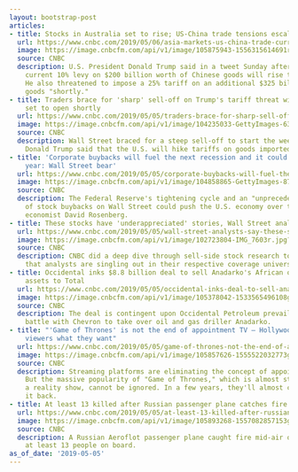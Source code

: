 ```yaml
---
layout: bootstrap-post
articles:
- title: Stocks in Australia set to rise; US-China trade tensions escalate again
  url: https://www.cnbc.com/2019/05/06/asia-markets-us-china-trade-currencies-in-focus.html
  image: https://image.cnbcfm.com/api/v1/image/105875943-1556315614691rtx6tays.jpg?v=1556315667
  source: CNBC
  description: U.S. President Donald Trump said in a tweet Sunday afternoon that the
    current 10% levy on $200 billion worth of Chinese goods will rise to 25% on Friday.
    He also threatened to impose a 25% tariff on an additional $325 billion of Chinese
    goods "shortly."
- title: Traders brace for 'sharp' sell-off on Trump's tariff threat with US futures
    set to open shortly
  url: https://www.cnbc.com/2019/05/05/traders-brace-for-sharp-sell-off-on-trumps-tariff-threat.html
  image: https://image.cnbcfm.com/api/v1/image/104235033-GettyImages-632478658.jpg?v=1557083077
  source: CNBC
  description: Wall Street braced for a steep sell-off to start the week after President
    Donald Trump said that the U.S. will hike tariffs on goods imported from China.
- title: 'Corporate buybacks will fuel the next recession and it could happen this
    year: Wall Street bear'
  url: https://www.cnbc.com/2019/05/05/corporate-buybacks-will-fuel-the-next-recession-says-wall-street-bear.html
  image: https://image.cnbcfm.com/api/v1/image/104858865-GettyImages-873679426-wall-street.jpg?v=1541523299
  source: CNBC
  description: The Federal Reserve's tightening cycle and an "unprecedented" level
    of stock buybacks on Wall Street could push the U.S. economy over the edge, warns
    economist David Rosenberg.
- title: These stocks have 'underappreciated' stories, Wall Street analysts say
  url: https://www.cnbc.com/2019/05/05/wall-street-analysts-say-these-stocks-are-underappreciated.html
  image: https://image.cnbcfm.com/api/v1/image/102723804-IMG_7603r.jpg?v=1488283638
  source: CNBC
  description: CNBC did a deep dive through sell-side stock research to find companies
    that analysts are singling out in their respective coverage universes.
- title: Occidental inks $8.8 billion deal to sell Anadarko's African oil and gas
    assets to Total
  url: https://www.cnbc.com/2019/05/05/occidental-inks-deal-to-sell-anadarkos-africa-assets-to-total.html
  image: https://image.cnbcfm.com/api/v1/image/105378042-1533565496108gettyimages-649325628.jpeg?v=1533565559
  source: CNBC
  description: The deal is contingent upon Occidental Petroleum prevailing in its
    battle with Chevron to take over oil and gas driller Anadarko.
- title: "'Game of Thrones' is not the end of appointment TV — Hollywood always gives
    viewers what they want"
  url: https://www.cnbc.com/2019/05/05/game-of-thrones-not-the-end-of-appointment-tv.html
  image: https://image.cnbcfm.com/api/v1/image/105857626-1555522032773game-of-thrones-pilot.jpg?v=1555522127
  source: CNBC
  description: Streaming platforms are eliminating the concept of appointment television.
    But the massive popularity of "Game of Thrones," which is almost structured like
    a reality show, cannot be ignored. In a few years, they'll almost certainly bring
    it back.
- title: At least 13 killed after Russian passenger plane catches fire mid-air
  url: https://www.cnbc.com/2019/05/05/at-least-13-killed-after-russian-passenger-plane-catches-fire-mid-air.html
  image: https://image.cnbcfm.com/api/v1/image/105893268-1557082857153gettyimages-1141531774.jpeg?v=1557082884
  source: CNBC
  description: A Russian Aeroflot passenger plane caught fire mid-air on Sunday, killing
    at least 13 people on board.
as_of_date: '2019-05-05'
---
```


